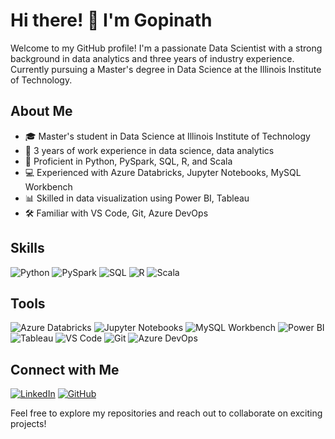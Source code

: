 # Hi there! 👋 I'm Gopinath

Welcome to my GitHub profile! I'm a passionate Data Scientist with a strong background in data analytics and three years of industry experience. Currently pursuing a Master's degree in Data Science at the Illinois Institute of Technology.

## About Me
- 🎓 Master's student in Data Science at Illinois Institute of Technology
- 💼 3 years of work experience in data science, data analytics
- 🚀 Proficient in Python, PySpark, SQL, R, and Scala
- 💻 Experienced with Azure Databricks, Jupyter Notebooks, MySQL Workbench
- 📊 Skilled in data visualization using Power BI, Tableau
- 🛠️ Familiar with VS Code, Git, Azure DevOps

## Skills
![Python](https://img.shields.io/badge/-Python-3776AB?style=flat-square&logo=python&logoColor=white)
![PySpark](https://img.shields.io/badge/-PySpark-E25A1C?style=flat-square&logo=apache-spark&logoColor=white)
![SQL](https://img.shields.io/badge/-SQL-4479A1?style=flat-square&logo=postgresql&logoColor=white)
![R](https://img.shields.io/badge/-R-276DC3?style=flat-square&logo=r&logoColor=white)
![Scala](https://img.shields.io/badge/-Scala-DC322F?style=flat-square&logo=scala&logoColor=white)

## Tools
![Azure Databricks](https://img.shields.io/badge/-Azure%20Databricks-008DE4?style=flat-square&logo=azure-databricks&logoColor=white)
![Jupyter Notebooks](https://img.shields.io/badge/-Jupyter%20Notebooks-F37626?style=flat-square&logo=jupyter&logoColor=white)
![MySQL Workbench](https://img.shields.io/badge/-MySQL%20Workbench-4479A1?style=flat-square&logo=mysql&logoColor=white)
![Power BI](https://img.shields.io/badge/-Power%20BI-F2C811?style=flat-square&logo=power-bi&logoColor=white)
![Tableau](https://img.shields.io/badge/-Tableau-E97627?style=flat-square&logo=tableau&logoColor=white)
![VS Code](https://img.shields.io/badge/-VS%20Code-007ACC?style=flat-square&logo=visual-studio-code&logoColor=white)
![Git](https://img.shields.io/badge/-Git-F05032?style=flat-square&logo=git&logoColor=white)
![Azure DevOps](https://img.shields.io/badge/-Azure%20DevOps-0078D7?style=flat-square&logo=azure-devops&logoColor=white)

## Connect with Me
[![LinkedIn](https://img.shields.io/badge/-LinkedIn-0077B5?style=flat-square&logo=linkedin&logoColor=white)](https://www.linkedin.com/in/gopi-k-73ab77179/)
[![GitHub](https://img.shields.io/badge/-GitHub-181717?style=flat-square&logo=github&logoColor=white)](https://github.com/gopi-0707)

Feel free to explore my repositories and reach out to collaborate on exciting projects!

